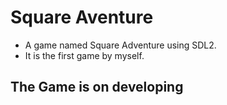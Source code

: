 # Square Aventure  
- A game named Square Adventure using SDL2.
- It is the first game by myself.  
## The Game is on developing

